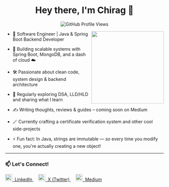 <h1 align="center">Hey there, I'm Chirag 👋</h1>

<p align="center">
  <img src="https://komarev.com/ghpvc/?username=Chirag-Passi&label=Profile+Views" alt="GitHub Profile Views" />
</p>

<img align="right" src="https://media.giphy.com/media/qgQUggAC3Pfv687qPC/giphy.gif" width="230">

- 💼 Software Engineer | Java & Spring Boot Backend Developer
  
- 🚀 Building scalable systems with Spring Boot, MongoDB, and a dash of cloud ☁️  

- 🛠️ Passionate about clean code, system design & backend architecture  

-  🧠 Regularly exploring DSA, LLD/HLD and sharing what I learn  

- ✍️ Writing thoughts, reviews & guides – coming soon on Medium  

- 🪄 Currently crafting a certificate verification system and other cool side-projects  

-  ⚡ Fun fact: In Java, strings are immutable — so every time you modify one, you're actually creating a new object!

---

### 📫 Let's Connect!

<p align="left">
  <a href="https://www.linkedin.com/in/chirag-passi/" target="_blank">
    <img alt="LinkedIn" src="https://cdn.jsdelivr.net/npm/simple-icons@v10/icons/linkedin.svg" width="22" height="22" />
    &nbsp;LinkedIn
  </a>
  &nbsp;&nbsp;&nbsp;
  <a href="https://x.com/ChiragPassi" target="_blank">
    <img alt="X (Twitter)" src="https://cdn.jsdelivr.net/npm/simple-icons@v10/icons/x.svg" width="22" height="22" />
    &nbsp;X (Twitter)
  </a>
  &nbsp;&nbsp;&nbsp;
  <a href="https://medium.com/@chirag-passi" target="_blank">
    <img alt="Medium" src="https://cdn.jsdelivr.net/npm/simple-icons@v10/icons/medium.svg" width="22" height="22" />
    &nbsp;Medium
  </a>
</p>
